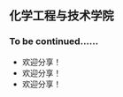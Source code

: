 ## 化学工程与技术学院

<!-- recent-update-start -->

### To be continued...... <!-- {docsify-ignore-all} -->

- 欢迎分享！
- 欢迎分享！
- 欢迎分享！

<!-- recent-update-end -->